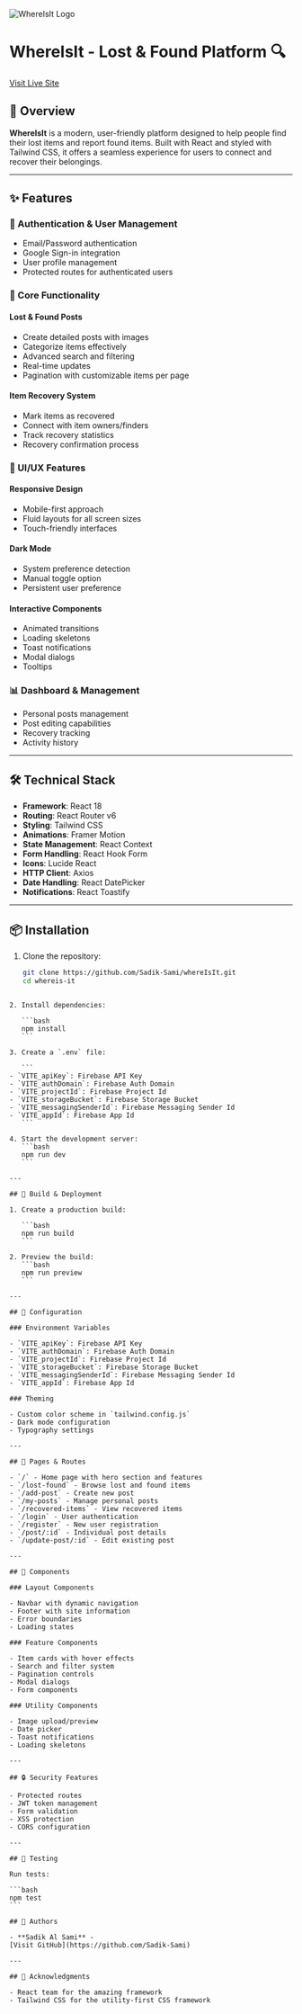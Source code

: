 ![WhereIsIt Logo](public/vite.png)

# WhereIsIt - Lost & Found Platform 🔍

[Visit Live Site](URL)

## 🌟 Overview

**WhereIsIt** is a modern, user-friendly platform designed to help people find their lost items and report found items. Built with React and styled with Tailwind CSS, it offers a seamless experience for users to connect and recover their belongings.

---

## ✨ Features

### 🔐 Authentication & User Management

- Email/Password authentication
- Google Sign-in integration
- User profile management
- Protected routes for authenticated users

### 📱 Core Functionality

#### Lost & Found Posts

- Create detailed posts with images
- Categorize items effectively
- Advanced search and filtering
- Real-time updates
- Pagination with customizable items per page

#### Item Recovery System

- Mark items as recovered
- Connect with item owners/finders
- Track recovery statistics
- Recovery confirmation process

### 🎨 UI/UX Features

#### Responsive Design

- Mobile-first approach
- Fluid layouts for all screen sizes
- Touch-friendly interfaces

#### Dark Mode

- System preference detection
- Manual toggle option
- Persistent user preference

#### Interactive Components

- Animated transitions
- Loading skeletons
- Toast notifications
- Modal dialogs
- Tooltips

### 📊 Dashboard & Management

- Personal posts management
- Post editing capabilities
- Recovery tracking
- Activity history

---

## 🛠️ Technical Stack

- **Framework**: React 18
- **Routing**: React Router v6
- **Styling**: Tailwind CSS
- **Animations**: Framer Motion
- **State Management**: React Context
- **Form Handling**: React Hook Form
- **Icons**: Lucide React
- **HTTP Client**: Axios
- **Date Handling**: React DatePicker
- **Notifications**: React Toastify

---

## 📦 Installation

1. Clone the repository:
   ```bash
   git clone https://github.com/Sadik-Sami/whereIsIt.git
   cd whereis-it
   ```

````

2. Install dependencies:

   ```bash
   npm install
   ```

3. Create a `.env` file:

   ```
- `VITE_apiKey`: Firebase API Key
- `VITE_authDomain`: Firebase Auth Domain
- `VITE_projectId`: Firebase Project Id
- `VITE_storageBucket`: Firebase Storage Bucket
- `VITE_messagingSenderId`: Firebase Messaging Sender Id
- `VITE_appId`: Firebase App Id
   ```

4. Start the development server:
   ```bash
   npm run dev
   ```

---

## 🚀 Build & Deployment

1. Create a production build:

   ```bash
   npm run build
   ```

2. Preview the build:
   ```bash
   npm run preview
   ```

---

## 🔧 Configuration

### Environment Variables

- `VITE_apiKey`: Firebase API Key
- `VITE_authDomain`: Firebase Auth Domain
- `VITE_projectId`: Firebase Project Id
- `VITE_storageBucket`: Firebase Storage Bucket
- `VITE_messagingSenderId`: Firebase Messaging Sender Id
- `VITE_appId`: Firebase App Id

### Theming

- Custom color scheme in `tailwind.config.js`
- Dark mode configuration
- Typography settings

---

## 📱 Pages & Routes

- `/` - Home page with hero section and features
- `/lost-found` - Browse lost and found items
- `/add-post` - Create new post
- `/my-posts` - Manage personal posts
- `/recovered-items` - View recovered items
- `/login` - User authentication
- `/register` - New user registration
- `/post/:id` - Individual post details
- `/update-post/:id` - Edit existing post

---

## 🧩 Components

### Layout Components

- Navbar with dynamic navigation
- Footer with site information
- Error boundaries
- Loading states

### Feature Components

- Item cards with hover effects
- Search and filter system
- Pagination controls
- Modal dialogs
- Form components

### Utility Components

- Image upload/preview
- Date picker
- Toast notifications
- Loading skeletons

---

## 🔒 Security Features

- Protected routes
- JWT token management
- Form validation
- XSS protection
- CORS configuration

---

## 🧪 Testing

Run tests:

```bash
npm test
```

## 👥 Authors

- **Sadik Al Sami** -
[Visit GitHub](https://github.com/Sadik-Sami)

---

## 🙏 Acknowledgments

- React team for the amazing framework
- Tailwind CSS for the utility-first CSS framework
````
